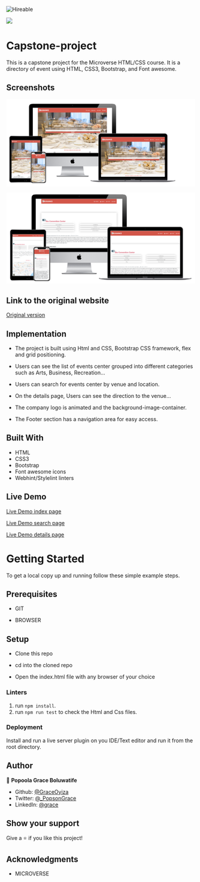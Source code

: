 ![Hireable](https://img.shields.io/badge/Hireable-yes-success)

![](https://img.shields.io/badge/-Microverse%20projects-blueviolet)

# Capstone-project
This is a capstone project for the Microverse HTML/CSS course. It is a directory of event using HTML, CSS3, Bootstrap, and Font awesome.

## Screenshots

![Screenshot of the index page](image/screenshot.png)

![Screenshot of the details page](image/details-screenshot.png)

## Link to the original website

[Original version](https://www.behance.net/gallery/25563385/PatashuleKE)

## Implementation

- The project is built using Html and CSS,  Bootstrap CSS framework, flex and grid positioning.

- Users can see the list of events center grouped into different categories such as Arts, Business, Recreation...

- Users can search for events center by venue and location.

- On the details page, Users can see the direction to the venue...

- The company logo is animated and the background-image-container.

- The Footer section has a navigation area for easy access.


## Built With

- HTML
- CSS3
- Bootstrap
- Font awesome icons
- Webhint/Stylelint linters

## Live Demo

[Live Demo index page](https://rawcdn.githack.com/GraceOyiza/Capstone-project/b5cd31c9a5dfc8ad7c6d1c58b935cc5dd83df994/index.html)

[Live Demo search page](https://rawcdn.githack.com/GraceOyiza/Capstone-project/b5cd31c9a5dfc8ad7c6d1c58b935cc5dd83df994/search.html)

[Live Demo details page](https://rawcdn.githack.com/GraceOyiza/Capstone-project/b5cd31c9a5dfc8ad7c6d1c58b935cc5dd83df994/details.html)

# Getting Started

 To get a local copy up and running follow these simple example steps.

## Prerequisites
- GIT

- BROWSER

## Setup
- Clone this repo

- cd into the cloned repo

- Open the index.html file with any browser of your choice

### Linters

1. run `npm install`.
2. run `npm run test` to check the Html and Css files.

### Deployment

Install and run a live server plugin on you IDE/Text editor and run it from the root directory.

## Author

👤 **Popoola Grace Boluwatife**

- Github: [@GraceOyiza](https://github.com/GraceOyiza)
- Twitter: [@_PopsonGrace](https://twitter.com/_PopsonGrace)
- LinkedIn: [@grace](https://www.linkedin.com/in/grace-popoola-657a181aa/)


## Show your support

Give a ⭐️ if you like this project!

## Acknowledgments
- MICROVERSE